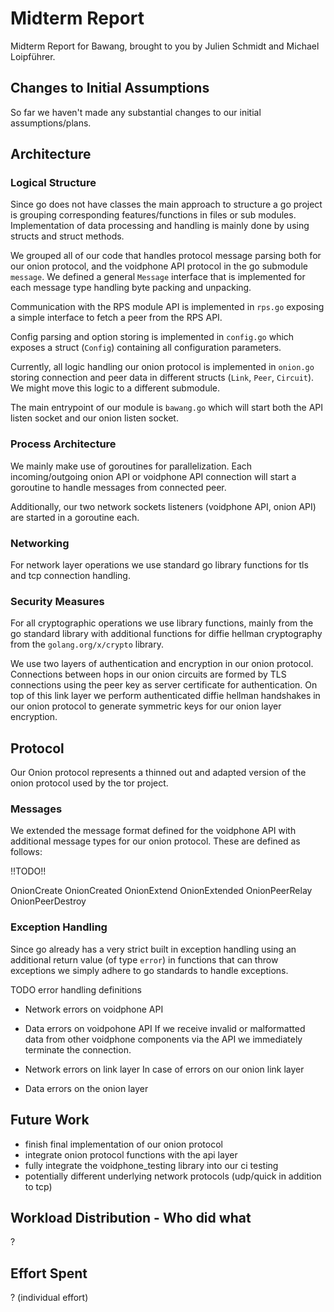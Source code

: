 # Midterm Report
Midterm Report for Bawang, brought to you by Julien Schmidt and Michael Loipführer. 

## Changes to Initial Assumptions
So far we haven't made any substantial changes to our initial assumptions/plans.

## Architecture
### Logical Structure
Since go does not have classes the main approach to structure a go project is grouping corresponding features/functions in files or sub modules.
Implementation of data processing and handling is mainly done by using structs and struct methods.

We grouped all of our code that handles protocol message parsing both for our onion protocol, and the voidphone API protocol in the go submodule `message`.
We defined a general `Message` interface that is implemented for each message type handling byte packing and unpacking.

Communication with the RPS module API is implemented in `rps.go` exposing a simple interface to fetch a peer from the RPS API.

Config parsing and option storing is implemented in `config.go` which exposes a struct (`Config`) containing all configuration parameters.

Currently, all logic handling our onion protocol is implemented in `onion.go` storing connection and peer data in different structs (`Link`, `Peer`, `Circuit`). We might move this logic to a different submodule.

The main entrypoint of our module is `bawang.go` which will start both the API listen socket and our onion listen socket.

### Process Architecture
We mainly make use of goroutines for parallelization. Each incoming/outgoing onion API or voidphone API connection will start a goroutine to handle messages from connected peer.

Additionally, our two network sockets listeners (voidphone API, onion API) are started in a goroutine each.

### Networking
For network layer operations we use standard go library functions for tls and tcp connection handling.

### Security Measures
For all cryptographic operations we use library functions, mainly from the go standard library with additional functions for diffie hellman cryptography from the `golang.org/x/crypto` library.

We use two layers of authentication and encryption in our onion protocol.
Connections between hops in our onion circuits are formed by TLS connections using the peer key as server certificate for authentication.
On top of this link layer we perform authenticated diffie hellman handshakes in our onion protocol to generate symmetric keys for our onion layer encryption.

## Protocol
Our Onion protocol represents a thinned out and adapted version of the onion protocol used by the tor project.

### Messages
We extended the message format defined for the voidphone API with additional message types for our onion protocol.
These are defined as follows:

!!TODO!!

OnionCreate
OnionCreated
OnionExtend
OnionExtended
OnionPeerRelay
OnionPeerDestroy

### Exception Handling
Since go already has a very strict built in exception handling using an additional return value (of type `error`) in functions that can throw exceptions we simply adhere to go standards to handle exceptions.

TODO error handling definitions
- Network errors on voidphone API
- Data errors on voidpohone API
If we receive invalid or malformatted data from other voidphone components via the API we immediately terminate the connection.

- Network errors on link layer
In case of errors on our onion link layer
- Data errors on the onion layer

## Future Work
- finish final implementation of our onion protocol
- integrate onion protocol functions with the api layer
- fully integrate the voidphone_testing library into our ci testing
- potentially different underlying network protocols (udp/quick in addition to tcp)

## Workload Distribution - Who did what
?

## Effort Spent
? (individual effort)